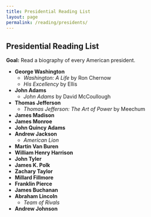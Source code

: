 ```yaml
---
title: Presidential Reading List
layout: page
permalink: /reading/presidents/
---
```


## Presidential Reading List

**Goal:** Read a biography of every American president.

- **George Washington**
  - *Washington: A Life* by Ron Chernow
  - *His Excellency* by Ellis
- **John Adams**
  - *John Adams* by David McCoullough
- **Thomas Jefferson**
  - *Thomas Jefferson: The Art of Power* by Meechum
- **James Madison**
- **James Monroe**
- **John Quincy Adams**
- **Andrew Jackson**
  - *American Lion*
- **Martin Van Buren**
- **William Henry Harrison**
- **John Tyler**
- **James K. Polk**
- **Zachary Taylor**
- **Millard Fillmore**
- **Franklin Pierce**
- **James Buchanan**
- **Abraham Lincoln**
  - *Team of Rivals*
- **Andrew Johnson**
